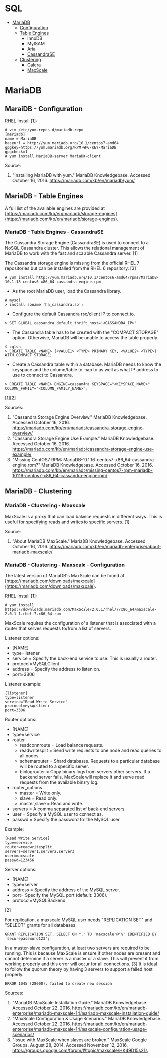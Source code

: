 # SQL

* [MariaDB](#mariadb)
    * [Configuration](#mariadb---configuration)
    * [Table Engines](#mariadb---table-engines)
        * InnoDB
        * MyISAM
        * Aria
        * [CassandraSE](#mariadb---table-engines---cassandrase)
    * [Clustering](#mariadb---clustering)
        * Galera
        * [MaxScale](#mariadb---clustering---maxscale)


# MariaDB


## MaraiDB - Configuration

RHEL Install [1]:
```
# vim /etc/yum.repos.d/mariadb.repo
[mariadb]
name = MariaDB
baseurl = http://yum.mariadb.org/10.1/centos7-amd64
gpgkey=https://yum.mariadb.org/RPM-GPG-KEY-MariaDB
gpgcheck=1
# yum install MariaDB-server MariaDB-client
```

Source:

1. "Installing MariaDB with yum." MariaDB Knowledgebase. Accessed October 16, 2016. https://mariadb.com/kb/en/mariadb/yum/


## MariaDB - Table Engines

A full list of the available engines are provided at [https://mariadb.com/kb/en/mariadb/storage-engines](https://mariadb.com/kb/en/mariadb/storage-engines).


### MariaDB - Table Engines - CassandraSE

The Cassandra Storage Engine (CassandraSE) is used to connect to a NoSQL Cassandra cluster. This allows the relational management of MariaDB to work with the fast and scalable Cassandra server. [1]

The Cassandra storage engine is missing from the official RHEL 7 repositories but can be installed from the RHEL 6 repository. [3]
```
# yum install http://yum.mariadb.org/10.1/centos6-amd64/rpms/MariaDB-10.1.18-centos6-x86_64-cassandra-engine.rpm
```

* As the root MariaDB user, load the Cassandra library.
```
# mysql
> install soname 'ha_cassandra.so';
```

* Configure the default Cassandra rpc/client IP to connect to.
```
> SET GLOBAL cassandra_default_thrift_host='<CASSANDRA_IP>'
```

* The Cassandra table has to be created with the "COMPACT STORAGE" option. Otherwise, MariaDB will be unable to access the table properly.
```
$ cqlsh
> CREATE TABLE <NAME> (<VALUE1> <TYPE> PRIMARY KEY, <VALUE2> <TYPE>) WITH COMPACT STORAGE;
```

* Create a Cassandra table within a database. MariaDB needs to know the keyspace and the column/table to map to as well as what IP address to use to connect to Cassandra.
```
> CREATE TABLE <NAME> ENGINE=cassandra KEYSPACE="<KEYSPACE_NAME>" COLUMN_FAMILY="<COLUMN_FAMILY_NAME>";
```

[1][2]

Sources:

1. "Cassandra Storage Engine Overview." MariaDB Knowledgebase. Accessed October 16, 2016. https://mariadb.com/kb/en/mariadb/cassandra-storage-engine-overview/
2. "Cassandra Storage Engine Use Example." MariaDB Knowledgebase. Accessed October 16, 2016. https://mariadb.com/kb/en/mariadb/cassandra-storage-engine-use-example/
3. "Missing CentOS7 RPM: MariaDB-10.1.16-centos7-x86_64-cassandra-engine.rpm?" MariaDB Knowledgebase. Accessed October 16, 2016. https://mariadb.com/kb/en/mariadb/missing-centos7-rpm-mariadb-10116-centos7-x86_64-cassandra-enginerpm/


## MariaDB - Clustering


### MariaDB - Clustering - Maxscale

MaxScale is a proxy that can load balance requests in different ways. This is useful for specifying reads and writes to specific servers. [1]

Source:

1. "About MariaDB MaxScale." MariaDB Knowledgebase. Accessed October 16, 2016. https://mariadb.com/kb/en/mariadb-enterprise/about-mariadb-maxscale/


### MariaDB - Clustering - Maxscale - Configuration

The latest version of MariaDB's MaxScale can be found at [https://mariadb.com/downloads/maxscale](https://mariadb.com/downloads/maxscale).

RHEL Install [1]:
```
# yum install https://downloads.mariadb.com/MaxScale/2.0.1/rhel/7/x86_64/maxscale-2.0.1-1.rhel.7.x86_64.rpm
```

MaxScale requires the configuration of a listener that is associated with a router that serves requests to/from a list of servers.


Listener options:

* [NAME]
* type=listener
* service = Specify the back-end service to use. This is usually a router.
* protocol=MySQLClient
* address = Specify the address to listen on.
* port=3306

Listener example:

```
[listener]
type=listener
service="Read Write Service"
protocol=MySQLClient
port=3306
```

Router options:

* [NAME]
* type=service
* router
    * readconnroute = Load balance requests.
    * readwritesplit = Send write requests to one node and read queries to all nodes.
    * schemarouter = Shard databases. Requests to a particular database will be routed to a specific server.
    * binlogrouter = Copy binary logs from servers other servers. If a backend server fails, MaxScale will replace it and serve read requests from the available binary log.
* router_options
    * master = Write only.
    * slave = Read only.
    * master,slave = Read and write.
* servers = A comma separated list of back-end servers.
* user = Specify a MySQL user to connect as.
* passwd = Specify the password for the MySQL user.

Example:

```
[Read Write Service]
type=service
router=readwritesplit
servers=server1,server2,server3
user=maxscale
passwd=123456
```

Server options:

* [NAME]
* type=server
* address = Specify the address of the MySQL server.
* port= Specify the MySQL port (default: 3306).
* protocol=MySQLBackend

[2]

For replication, a maxscale MySQL user needs "REPLICATION SET" and "SELECT" grants for all databases.
```
GRANT REPLICATION SET, SELECT ON *.* TO 'maxscale'@'%' IDENTIFIED BY 'securepassword123';
```

In a master-slave configuration, at least two servers are required to be running. This is because MaxScale is unsure if other nodes are present and cannot determine if a server is a master or a slave. This will prevent it from working properly and this error will occur for all connections. [3] It is ideal to follow the quorum theory by having 3 servers to support a failed host properly.
```
ERROR 1045 (28000): failed to create new session
```

Sources:

1. "MariaDB MaxScale Installation Guide." MariaDB Knowledgebase. Accessed October 22, 2016. https://mariadb.com/kb/en/mariadb-enterprise/mariadb-maxscale-14/mariadb-maxscale-installation-guide/
2. "MaxScale Configuration & Usage Scenarios." MariaDB Knowledgebase. Accessed October 22, 2016. https://mariadb.com/kb/en/mariadb-enterprise/mariadb-maxscale-14/maxscale-configuration-usage-scenarios/
3. "Issue with MaxScale when slaves are broken." MaxScale Google Groups. August 28, 2014. Accessed November 12, 2016. https://groups.google.com/forum/#!topic/maxscale/HK49D15s21s